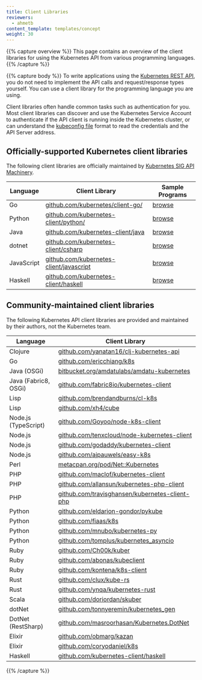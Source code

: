 ```yaml
---
title: Client Libraries
reviewers:
  - ahmetb
content_template: templates/concept
weight: 30
---
```


{{% capture overview %}} This page contains an overview of the client libraries
for using the Kubernetes API from various programming languages.
{{% /capture %}}

{{% capture body %}} To write applications using the
[Kubernetes REST API](/docs/reference/using-api/api-overview/), you do not need
to implement the API calls and request/response types yourself. You can use a
client library for the programming language you are using.

Client libraries often handle common tasks such as authentication for you. Most
client libraries can discover and use the Kubernetes Service Account to
authenticate if the API client is running inside the Kubernetes cluster, or can
understand the
[kubeconfig file](/docs/tasks/access-application-cluster/authenticate-across-clusters-kubeconfig/)
format to read the credentials and the API Server address.

## Officially-supported Kubernetes client libraries

The following client libraries are officially maintained by
[Kubernetes SIG API Machinery](https://github.com/kubernetes/community/tree/master/sig-api-machinery).

| Language   | Client Library                                                                             | Sample Programs                                                                              |
| ---------- | ------------------------------------------------------------------------------------------ | -------------------------------------------------------------------------------------------- |
| Go         | [github.com/kubernetes/client-go/](https://github.com/kubernetes/client-go/)               | [browse](https://github.com/kubernetes/client-go/tree/master/examples)                       |
| Python     | [github.com/kubernetes-client/python/](https://github.com/kubernetes-client/python/)       | [browse](https://github.com/kubernetes-client/python/tree/master/examples)                   |
| Java       | [github.com/kubernetes-client/java](https://github.com/kubernetes-client/java/)            | [browse](https://github.com/kubernetes-client/java#installation)                             |
| dotnet     | [github.com/kubernetes-client/csharp](https://github.com/kubernetes-client/csharp)         | [browse](https://github.com/kubernetes-client/csharp/tree/master/examples/simple)            |
| JavaScript | [github.com/kubernetes-client/javascript](https://github.com/kubernetes-client/javascript) | [browse](https://github.com/kubernetes-client/javascript/tree/master/examples)               |
| Haskell    | [github.com/kubernetes-client/haskell](https://github.com/kubernetes-client/haskell)       | [browse](https://github.com/kubernetes-client/haskell/tree/master/kubernetes-client/example) |

## Community-maintained client libraries

The following Kubernetes API client libraries are provided and maintained by
their authors, not the Kubernetes team.

| Language             | Client Library                                                                                           |
| -------------------- | -------------------------------------------------------------------------------------------------------- |
| Clojure              | [github.com/yanatan16/clj-kubernetes-api](https://github.com/yanatan16/clj-kubernetes-api)               |
| Go                   | [github.com/ericchiang/k8s](https://github.com/ericchiang/k8s)                                           |
| Java (OSGi)          | [bitbucket.org/amdatulabs/amdatu-kubernetes](https://bitbucket.org/amdatulabs/amdatu-kubernetes)         |
| Java (Fabric8, OSGi) | [github.com/fabric8io/kubernetes-client](https://github.com/fabric8io/kubernetes-client)                 |
| Lisp                 | [github.com/brendandburns/cl-k8s](https://github.com/brendandburns/cl-k8s)                               |
| Lisp                 | [github.com/xh4/cube](https://github.com/xh4/cube)                                                       |
| Node.js (TypeScript) | [github.com/Goyoo/node-k8s-client](https://github.com/Goyoo/node-k8s-client)                             |
| Node.js              | [github.com/tenxcloud/node-kubernetes-client](https://github.com/tenxcloud/node-kubernetes-client)       |
| Node.js              | [github.com/godaddy/kubernetes-client](https://github.com/godaddy/kubernetes-client)                     |
| Node.js              | [github.com/ajpauwels/easy-k8s](https://github.com/ajpauwels/easy-k8s)                                   |
| Perl                 | [metacpan.org/pod/Net::Kubernetes](https://metacpan.org/pod/Net::Kubernetes)                             |
| PHP                  | [github.com/maclof/kubernetes-client](https://github.com/maclof/kubernetes-client)                       |
| PHP                  | [github.com/allansun/kubernetes-php-client](https://github.com/allansun/kubernetes-php-client)           |
| PHP                  | [github.com/travisghansen/kubernetes-client-php](https://github.com/travisghansen/kubernetes-client-php) |
| Python               | [github.com/eldarion-gondor/pykube](https://github.com/eldarion-gondor/pykube)                           |
| Python               | [github.com/fiaas/k8s](https://github.com/fiaas/k8s)                                                     |
| Python               | [github.com/mnubo/kubernetes-py](https://github.com/mnubo/kubernetes-py)                                 |
| Python               | [github.com/tomplus/kubernetes_asyncio](https://github.com/tomplus/kubernetes_asyncio)                   |
| Ruby                 | [github.com/Ch00k/kuber](https://github.com/Ch00k/kuber)                                                 |
| Ruby                 | [github.com/abonas/kubeclient](https://github.com/abonas/kubeclient)                                     |
| Ruby                 | [github.com/kontena/k8s-client](https://github.com/kontena/k8s-client)                                   |
| Rust                 | [github.com/clux/kube-rs](https://github.com/clux/kube-rs)                                               |
| Rust                 | [github.com/ynqa/kubernetes-rust](https://github.com/ynqa/kubernetes-rust)                               |
| Scala                | [github.com/doriordan/skuber](https://github.com/doriordan/skuber)                                       |
| dotNet               | [github.com/tonnyeremin/kubernetes_gen](https://github.com/tonnyeremin/kubernetes_gen)                   |
| DotNet (RestSharp)   | [github.com/masroorhasan/Kubernetes.DotNet](https://github.com/masroorhasan/Kubernetes.DotNet)           |
| Elixir               | [github.com/obmarg/kazan](https://github.com/obmarg/kazan/)                                              |
| Elixir               | [github.com/coryodaniel/k8s](https://github.com/coryodaniel/k8s)                                         |
| Haskell              | [github.com/kubernetes-client/haskell](https://github.com/kubernetes-client/haskell)                     |

{{% /capture %}}
